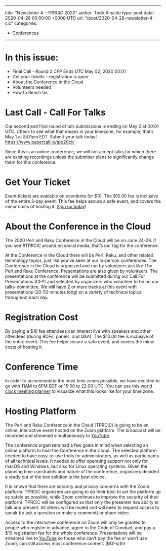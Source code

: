 
---
title: "Newsletter 4 - TPRCiC 2020"
author: Todd Rinaldo
type: post
date: 2020-04-28 00:00:00 +0000 UTC
url: "/post/2020-04-28-newsletter-4-cic"
categories:
 - Conferences

---

# In this issue:
* Final Call - Round 2 CFP Ends UTC May 02, 2020 00:01
* Get your tickets - registration is open
* About the Conference in the Cloud
* Volunteers needed
* How to Reach Us

# Last Call - Call For Talks
Our second and final round of talk submissions is ending on May 2 at 00:01 UTC. Check to see what that means in your timezone, for example, that’s May 1 at 8:01pm EDT. Submit your talk today! https://www.papercall.io/tpc20cic

Since this is an online conference, we will not accept talks for which there are existing recordings unless the submitter plans to significantly change them for this conference.
# Get Your Ticket
Event tickets are available on eventbrite for $10. The $10.00 fee is inclusive of the entire 3-day event. This fee helps secure a safe event, and covers the minor costs of hosting it. [Sign up today](https://www.eventbrite.com/e/conference-in-the-cloud-a-perl-raku-conference-tickets-103163865900)! 

 
# About the Conference in the Cloud
The 2020 Perl and Raku Conference in the Cloud will be on June 24-26. If you see #TPRCiC around on social media, that’s our tag for the conference.

At the Conference in the Cloud there will be Perl, Raku, and other related technology topics, just like you’ve seen at our in-person conferences. The Conference in the Cloud is organized and run by volunteers just like The Perl and Raku Conference. Presentations are also given by volunteers. The presentations at the conference will be submitted during our Call For Presentations (CFP) and selected by organizers who volunteer to be on our talks-committee. We will have 2 or more tracks at this event with presentations (20-50 minutes long) on a variety of technical topics throughout each day.

# Registration Cost
By paying a $10 fee attendees can interact live with speakers and other attendees (during BOFs, panels, and Q&A). The $10.00 fee is inclusive of the entire event. This fee helps secure a safe event, and covers the minor costs of hosting it.

# Conference Time
In order to accommodate the most time zones possible, we have decided to go with 11AM to 6PM EDT or 15:00 to 22:00 UTC. You can use this [world clock meeting planner](https://www.timeanddate.com/worldclock/meetingtime.html?month=6&day=24&year=2020&p1=224&p2=179&p3=16&p4=240&p5=248&iv=0) to visualize what this looks like for your time zone.

# Hosting Platform
The Perl and Raku Conference in the Cloud (TPRCiC) is going to be an online, interactive event hosted on the Zoom platform. The broadcast will be recorded and streamed simultaneously to [YouTube](https://www.youtube.com/yapcna). 

The conference organizers had a few goals in mind when selecting an online platform to host the Conference in the Cloud. The selected platform needed to have easy-to-use tools for administrators, as well as participants of all technical levels. It needed to offer operating support not only for macOS and Windows, but also for Linux operating systems. Given the planning time constraints and nature of the conference, organizers decided a ready out of the box solution is the best choice.

It is known that there are security and privacy concerns with the Zoom platform. TPRCiC organizers are going to do their best to set the platform up as safely as possible, while Zoom continues to improve the security of their platform. TPRCiC will be configured so that only the presenter has ability to talk and present. All others will be muted and will need to request access to speak (to ask a question or make a comment) or share video.


Access to the interactive conference on Zoom will only be granted to people who register in advance, agree to the Code of Conduct, and pay a $10 registration fee for the whole conference. Presentations will be streamed live to [YouTube](https://www.youtube.com/yapcna) so those who can’t pay the fee or won’t use Zoom, can still access most conference content. [BOFs](ht